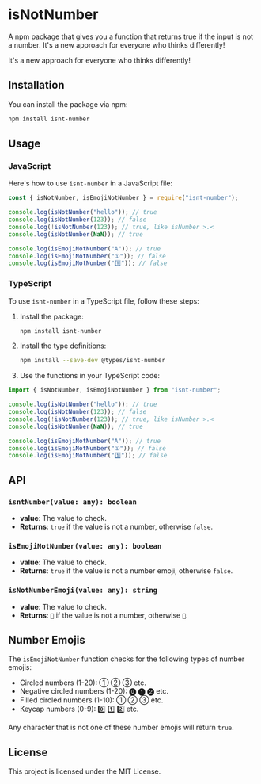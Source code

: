 # isNotNumber

A npm package that gives you a function that returns true if the input is not a number.
It's a new approach for everyone who thinks differently!

It's a new approach for everyone who thinks differently!

## Installation

You can install the package via npm:

```bash
npm install isnt-number
```

## Usage

### JavaScript

Here's how to use `isnt-number` in a JavaScript file:

```javascript
const { isNotNumber, isEmojiNotNumber } = require("isnt-number");

console.log(isNotNumber("hello")); // true
console.log(isNotNumber(123)); // false
console.log(!isNotNumber(123)); // true, like isNumber >.<
console.log(isNotNumber(NaN)); // true

console.log(isEmojiNotNumber("A")); // true
console.log(isEmojiNotNumber("①")); // false
console.log(isEmojiNotNumber("1️⃣")); // false
```

### TypeScript

To use `isnt-number` in a TypeScript file, follow these steps:

1. Install the package:

   ```bash
   npm install isnt-number
   ```

2. Install the type definitions:

   ```bash
   npm install --save-dev @types/isnt-number
   ```

3. Use the functions in your TypeScript code:

```javascript
import { isNotNumber, isEmojiNotNumber } from "isnt-number";

console.log(isNotNumber("hello")); // true
console.log(isNotNumber(123)); // false
console.log(!isNotNumber(123)); // true, like isNumber >.<
console.log(isNotNumber(NaN)); // true

console.log(isEmojiNotNumber("A")); // true
console.log(isEmojiNotNumber("①")); // false
console.log(isEmojiNotNumber("1️⃣")); // false
```

## API

### `isntNumber(value: any): boolean`

- **value**: The value to check.
- **Returns**: `true` if the value is not a number, otherwise `false`.

### `isEmojiNotNumber(value: any): boolean`

- **value**: The value to check.
- **Returns**: `true` if the value is not a number emoji, otherwise `false`.

### `isNotNumberEmoji(value: any): string`

- **value**: The value to check.
- **Returns**: `🙂` if the value is not a number, otherwise `🙁`.

## Number Emojis

The `isEmojiNotNumber` function checks for the following types of number emojis:

- Circled numbers (1-20): ① ② ③ etc.
- Negative circled numbers (1-20): ⓿ ❶ ❷ etc.
- Filled circled numbers (1-10): ➀ ➁ ➂ etc.
- Keycap numbers (0-9): 0️⃣ 1️⃣ 2️⃣ etc.

Any character that is not one of these number emojis will return `true`.

## License

This project is licensed under the MIT License.
